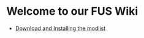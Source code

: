 # Welcome to our FUS Wiki

- [Download and Installing the modlist](https://github.com/Kvitekvist/FUS/wiki/Download-and-Installing-the-modlist)
